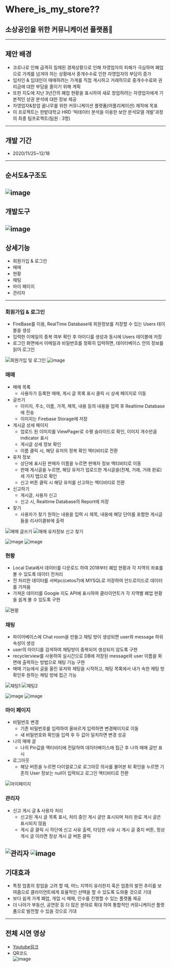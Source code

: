 # Where_is_my_store??  
소상공인을 위한 커뮤니케이션 플랫폼📣
----------------------------------------
----------------------------------------
## 제안 배경
- 코로나로 인해 급격히 침체된 경제상황으로 인해 자영업자의 피해가 극심하며 폐업으로 가게를 넘겨야 하는 상황에서 중개수수료 인한 자영업자의 부담이 증가
- 임차인 & 임대인이 매매하려는 가게를 직접 게시하고 거래하므로 중개수수료와 권리금에 대한 부담을 줄이기 위해 계획
- 또한 지도에 지난 3년간의 폐업 현황을 표시하여 새로 창업하려는 자영업자에게 기본적인 상권 분석에 대한 정보 제공
- 자영업자&창업 꿈나무를 위한 커뮤니케이션 플랫폼(어플리케이션) 제작에 목표
- 이 프로젝트는 한밭대학교 HRD '빅데이터 분석을 이용한 보안 분석모델 개발'과정의 최종 팀프로젝트(팀원 : 3명)
-------------
## 개발 기간
- 2020/11/25~12/18
-------------
## 순서도&구조도
![image](https://user-images.githubusercontent.com/70748105/102423986-974d0a00-404d-11eb-885d-c9e16e016d5b.png)
--------------
## 개발도구
![image](https://user-images.githubusercontent.com/70748105/102424241-15111580-404e-11eb-8143-a02fb03240cd.png)
---------------
## 상세기능
- 회원가입 & 로그인
- 매매
- 현황
- 채팅
- 마이 페이지
- 관리자
----------------
### 회원가입 & 로그인
- FireBase를 이용, RealTime Database에 회원정보를 저장할 수 있는 Users 테이블을 생성
- 입력한 이메일의 중복 여부 확인 후 아이디를 생성과 동시에 Users 테이블에 저장
- 로그인 화면에서 이메일과 비밀번호를 정확히 입력하면, 데이터베이스 안의 정보를 읽어 로그인  
  
  
![회원가입 및 로그인](https://user-images.githubusercontent.com/70748105/102426382-9a96c480-4052-11eb-8e74-28864041ee30.gif)
![image](https://user-images.githubusercontent.com/70748105/102426561-e5b0d780-4052-11eb-8d37-18600cc19533.png)  
  
### 매매
- 매매 목록
  * 사용자가 등록한 매매, 게시 글 목록 표시 클릭 시 상세 페이지로 이동
- 글쓰기
  * 이미지, 주소, 이름, 가격, 제목, 내용 등의 내용을 입력 후 Realtime Database에 전송
  * 이미지는 Firebase Storage에 저장
- 게시글 상세 페이지
  * 업로드 된 이미지를 ViewPager로 수평 슬라이드로 확인, 이미지 개수만큼 indicator 표시
  * 게시글 상세 정보 확인
  * 이름 클릭 시, 해당 유저의 정복 확인 액티비티로 전환
- 유저 정보
  * 상단에 표시된 판매자 이름을 누르면 판매자 정보 액티비티로 이동
  * 판매 게시글을 누르면, 해당 유저가 업로드한 게시글을(전체, 거래, 거래 완료) 세 가지 탭으로 확인
  * 신고 버튼 클릭 시 해당 유저를 신고하는 액티비티로 전환
- 신고하기
  * 게시글, 사용자 신고
  * 신고 시, Realtime Database의 Report에 저장
- 찾기
  * 사용자가 찾기 원하는 내용을 입력 시 제목, 내용에 해당 단어를 포함한 게시글 들을 리사이클뷰에 출력 
    
   
 ![매매 글쓰기](https://user-images.githubusercontent.com/70748105/102426393-9ff40f00-4052-11eb-8bed-5f0106c3ed35.gif)
 ![매매 유저정보 신고 찾기](https://user-images.githubusercontent.com/70748105/102426398-a2eeff80-4052-11eb-879b-1545322eee7a.gif)  
   
 ![image](https://user-images.githubusercontent.com/70748105/102426593-f2cdc680-4052-11eb-8aa4-202bd423b071.png)
 ![image](https://user-images.githubusercontent.com/70748105/102426613-fd885b80-4052-11eb-804c-5b518aa4f66a.png)  
   
### 현황
- Local Data에서 데이터를 다운로드 하여 2018부터 폐업 현황과 각 지역의 좌표를 볼 수 있도록 데이터 전처리
- 전 처리한 데이터를 서버pc(cetos7)에 MYSQL로 저장하여 안드로이드로 데이터를 가져옴
- 가져온 데이터를 Google 지도 API에 표시하여 클라이언트가 각 지역별 폐업 현황을 쉽게 볼 수 있도록 구현  
  
  
![현황](https://user-images.githubusercontent.com/70748105/102426415-abdfd100-4052-11eb-99bf-8a9ae0e60013.gif)  
  
### 채팅
- 파이어베이스에 Chat room을 만들고 채팅 방이 생성되면 user와 message 하위 속성이 생성
- user의 아이디를 검색하여 채팅방이 중복되어 생성되지 않도록 구현
- recyclerview를 사용하여 실시간으로 DB에 저장된 message와 user 이름을 화면에 출력하는 방법으로 채팅 기능 구현
- 매매 기능에서 글을 올린 유저와 채팅을 시작하고, 채팅 목록에서 내가 속한 채팅 방 확인후 원하는 채팅 방에 접근 가능  
  
  
![채팅1](https://user-images.githubusercontent.com/70748105/102426404-a6828680-4052-11eb-81f8-61dac66172a1.gif)
![채팅2](https://user-images.githubusercontent.com/70748105/102426408-a84c4a00-4052-11eb-8f73-ed6e6d45599b.gif)  
  
![image](https://user-images.githubusercontent.com/70748105/102426638-0842f080-4053-11eb-81f7-6d456cda0870.png)
![image](https://user-images.githubusercontent.com/70748105/102426641-0b3de100-4053-11eb-8544-8c51c6310b3d.png)  
  
### 마이 페이지
- 비밀번호 변경
  * 기존 비밀번호를 입력하여 올바르게 입력하면 변경페이지로 이동
  * 새 비밀번호와 확인을 입력 후 두 값이 일치하면 변경 성공
- 나의 매매 글
  * 나의 Pin값을 액티비티에 전달하여 데이터베이스에 접근 후 나의 매매 글만 표시
- 로그아웃
  * 해당 버튼을 누르면 다이얼로그로 로그아웃 의사를 물어본 뒤 확인을 누르면 기존의 User 정보는 null이 입력되고 로그인 액티비티로 전환  
    
    
![마이페이지](https://user-images.githubusercontent.com/70748105/102426420-ada99480-4052-11eb-9a26-e752ea3e65d4.gif)  
  
### 관리자 
- 신고 게시 글 & 사용자 처리
  * 신고된 게시 글 목록 표시, 처리 중인 게시 글만 표시되며 처리 완료 게시 글은 표시되지 않음 
  * 게시 글 클릭 시 하단에 신고 사유 출력, 타당한 사유 시 게시 글 중지 버튼, 정상 게시 글 이라면 정상 게시 글 버튼 클릭  
   
     
 ![관리자](https://user-images.githubusercontent.com/70748105/102426424-aedac180-4052-11eb-8a94-5f4bf5a9b58b.gif)
 ![image](https://user-images.githubusercontent.com/70748105/102426675-1d1f8400-4053-11eb-90a0-ade66a227335.png)  
----------------
## 기대효과
- 특정 업종의 창업을 고려 할 때, 어느 지역이 유리한지 혹은 업종의 발전 추이를 보여줌으로 클라이언트에게 효율적인 선택을 할 수 있도록 도와줄 것으로 기대 
- 보다 쉽게 가계 폐업, 개업 시 매매, 인수를 진행할 수 있는 플랫폼 제공
- 더 나아가 부동산, 공연장 등 더 많은 분야로 확대 하여 통합적인 커뮤니케이션 플랫폼으로 발전할 수 있을 것으로 기대
-----------------
## 전체 시연 영상
- [Youtube링크](https://youtu.be/y6bUoQLKsGo)
- QR코드  
![image](https://user-images.githubusercontent.com/70748105/102426105-0593cb80-4052-11eb-9326-42ae31cab270.png)





 

